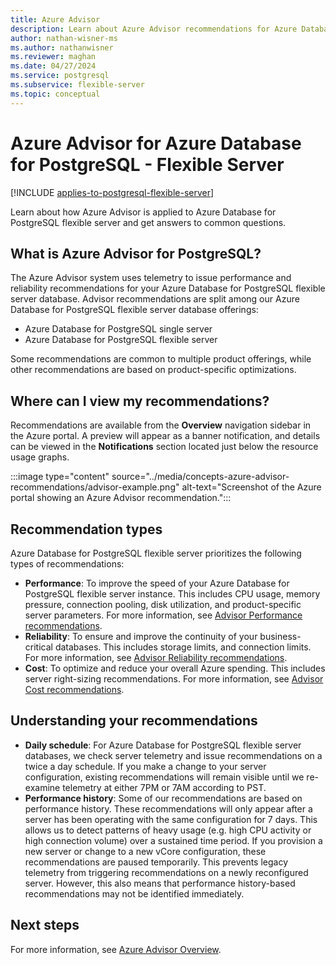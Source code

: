```yaml
---
title: Azure Advisor
description: Learn about Azure Advisor recommendations for Azure Database for PostgreSQL - Flexible Server.
author: nathan-wisner-ms
ms.author: nathanwisner
ms.reviewer: maghan
ms.date: 04/27/2024
ms.service: postgresql
ms.subservice: flexible-server
ms.topic: conceptual
---
```


# Azure Advisor for Azure Database for PostgreSQL - Flexible Server

[!INCLUDE [applies-to-postgresql-flexible-server](~/reusable-content/ce-skilling/azure/includes/postgresql/includes/applies-to-postgresql-flexible-server.md)]

Learn about how Azure Advisor is applied to Azure Database for PostgreSQL flexible server and get answers to common questions.
## What is Azure Advisor for PostgreSQL?
The Azure Advisor system uses telemetry to issue performance and reliability recommendations for your Azure Database for PostgreSQL flexible server database. 
Advisor recommendations are split among our Azure Database for PostgreSQL flexible server database offerings:
* Azure Database for PostgreSQL single server
* Azure Database for PostgreSQL flexible server

Some recommendations are common to multiple product offerings, while other recommendations are based on product-specific optimizations.
## Where can I view my recommendations?
Recommendations are available from the **Overview** navigation sidebar in the Azure portal. A preview will appear as a banner notification, and details can be viewed in the **Notifications** section located just below the resource usage graphs.

:::image type="content" source="../media/concepts-azure-advisor-recommendations/advisor-example.png" alt-text="Screenshot of the Azure portal showing an Azure Advisor recommendation.":::
## Recommendation types
Azure Database for PostgreSQL flexible server prioritizes the following types of recommendations:
* **Performance**: To improve the speed of your Azure Database for PostgreSQL flexible server instance. This includes CPU usage, memory pressure, connection pooling, disk utilization, and product-specific server parameters. For more information, see [Advisor Performance recommendations](../../advisor/advisor-reference-performance-recommendations.md).
* **Reliability**: To ensure and improve the continuity of your business-critical databases. This includes storage limits, and connection limits. For more information, see [Advisor Reliability recommendations](../../advisor/advisor-reference-reliability-recommendations.md).
* **Cost**: To optimize and reduce your overall Azure spending. This includes server right-sizing recommendations. For more information, see [Advisor Cost recommendations](../../advisor/advisor-reference-cost-recommendations.md).

## Understanding your recommendations
* **Daily schedule**: For Azure Database for PostgreSQL flexible server databases, we check server telemetry and issue recommendations on a twice a day schedule. If you make a change to your server configuration, existing recommendations will remain visible until we re-examine telemetry at either 7PM or 7AM according to PST. 
* **Performance history**: Some of our recommendations are based on performance history. These recommendations will only appear after a server has been operating with the same configuration for 7 days. This allows us to detect patterns of heavy usage (e.g. high CPU activity or high connection volume) over a sustained time period. If you provision a new server or change to a new vCore configuration, these recommendations are paused temporarily. This prevents legacy telemetry from triggering recommendations on a newly reconfigured server. However, this also means that performance history-based recommendations may not be identified immediately.

## Next steps
For more information, see [Azure Advisor Overview](../../advisor/advisor-overview.md).
